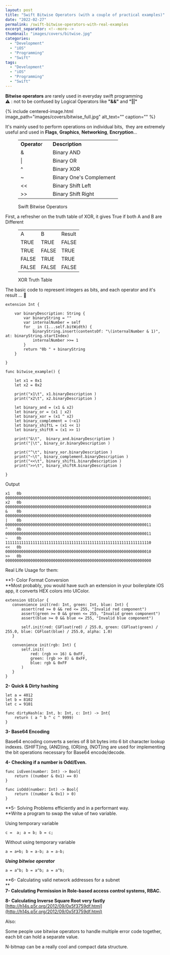 ```yaml
---
layout: post
title: "Swift Bitwise Operators (with a couple of practical examples)"
date: "2022-02-27"
permalink: /swift-bitwise-operators-with-real-examples
excerpt_separator: <!--more-->
thumbnail: "images/covers/bitwise.jpg"
categories: 
  - "Development"
  - "iOS"
  - "Programming"
  - "Swift"
tags: 
  - "Development"
  - "iOS"
  - "Programming"
  - "Swift"
---
```


**Bitwise operators** are rarely used in everyday swift programming  
⚠️ : not to be confused by Logical Operators like **"&&"** and **"||"**  

<!--more-->

{%
 include centered-image.html 
 image_path="images/covers/bitwise_full.jpg"
 alt_text="" 
 caption=""
%}

It's mainly used to perform operations on individual bits,  they are extremely useful and used in **Flags**, **Graphics**, **Networking**, **Encryption**...

<figure>

<table><tbody><tr><td><strong>Operato</strong>r</td><td></td><td><strong>Description</strong></td></tr><tr><td>&amp;&nbsp;</td><td></td><td>Binary AND</td></tr><tr><td>|&nbsp; &nbsp;</td><td></td><td>Binary OR</td></tr><tr><td>^&nbsp; &nbsp;</td><td></td><td>Binary XOR</td></tr><tr><td>~&nbsp; &nbsp;</td><td></td><td>Binary One's Complement</td></tr><tr><td>&lt;&lt;&nbsp; &nbsp;</td><td></td><td>Binary Shift Left</td></tr><tr><td>&gt;&gt;&nbsp; &nbsp;</td><td></td><td>Binary Shift Right</td></tr></tbody></table>

<figcaption>

Swift Bitwise Operators

</figcaption>



</figure>

  
  
First, a refresher on the truth table of XOR, it gives True if both A and B are Different

<figure>

<table><tbody><tr><td>A</td><td>B</td><td>Result</td></tr><tr><td>TRUE</td><td>TRUE</td><td>FALSE</td></tr><tr><td>TRUE</td><td>FALSE</td><td>TRUE</td></tr><tr><td>FALSE</td><td>TRUE</td><td>TRUE</td></tr><tr><td>FALSE</td><td>FALSE</td><td>FALSE</td></tr></tbody></table>

<figcaption>

XOR Truth Table

</figcaption>



</figure>

  
The basic code to represent integers as bits, and each operator and it's result ... 🧐

```
extension Int {
    
    var binaryDescription: String {
        var binaryString = ""
        var internalNumber = self
        for _ in (1...self.bitWidth) {
            binaryString.insert(contentsOf: "\(internalNumber & 1)", at: binaryString.startIndex)
            internalNumber >>= 1
        }
        return "0b " + binaryString
    }
    
}

func bitwise_example() {
    
    let x1 = 0x1
    let x2 = 0x2

    print("x1\t", x1.binaryDescription )
    print("x2\t", x2.binaryDescription )
    
    let binary_and = (x1 & x2)
    let binary_or = (x1 | x2)
    let binary_xor = (x1 ^ x2)
    let binary_complement = (~x1)
    let binary_shiftL = (x1 << 1)
    let binary_shiftR = (x1 >> 1)

    print("&\t",  binary_and.binaryDescription )
    print("|\t", binary_or.binaryDescription )
    
    print("^\t", binary_xor.binaryDescription )
    print("~\t", binary_complement.binaryDescription )
    print("<<\t", binary_shiftL.binaryDescription )
    print(">>\t", binary_shiftR.binaryDescription )
    
}
```

Output

```
x1	 0b 0000000000000000000000000000000000000000000000000000000000000001
x2	 0b 0000000000000000000000000000000000000000000000000000000000000010
&	 0b 0000000000000000000000000000000000000000000000000000000000000000
|	 0b 0000000000000000000000000000000000000000000000000000000000000011
^	 0b 0000000000000000000000000000000000000000000000000000000000000011
~	 0b 1111111111111111111111111111111111111111111111111111111111111110
<<	 0b 0000000000000000000000000000000000000000000000000000000000000010
>>	 0b 0000000000000000000000000000000000000000000000000000000000000000
```

Real Life Usage for them:  
  
**1- Color Format Conversion  
**Most probably, you would have such an extension in your boilerplate iOS app, it converts HEX colors into UIColor.

```
extension UIColor {
   convenience init(red: Int, green: Int, blue: Int) {
       assert(red >= 0 && red <= 255, "Invalid red component")
       assert(green >= 0 && green <= 255, "Invalid green component")
       assert(blue >= 0 && blue <= 255, "Invalid blue component")

       self.init(red: CGFloat(red) / 255.0, green: CGFloat(green) / 255.0, blue: CGFloat(blue) / 255.0, alpha: 1.0)
   }

   convenience init(rgb: Int) {
       self.init(
           red: (rgb >> 16) & 0xFF,
           green: (rgb >> 8) & 0xFF,
           blue: rgb & 0xFF
       )
   }
}
```

**2- Quick & Dirty hashing**

```
let a = 4012
let b = 8102
let c = 9101

func dirtyHash(a: Int, b: Int, c: Int) -> Int{
    return ( a ^ b ^ c ^ 9999)
}
```

**3- Base64 Encoding**  
  
Base64 encoding converts a series of 8 bit bytes into 6 bit character lookup indexes. (SHIFT)ing, (AND)ing, (OR)ing, (NOT)ing are used for implementing the bit operations necessary for Base64 encode/decode.  
  
**4- Checking if a number is Odd/Even.**  
[](https://stackoverflow.com/posts/2097299/timeline)

```
func isEven(number: Int) -> Bool{
    return ((number & 0x1) == 0)
}

func isOdd(number: Int) -> Bool{
    return ((number & 0x1) > 0)
}
```

**5- Solving Problems efficiently and in a performant way.  
**Write a program to swap the value of two variable.

Using temporary variable

```
c =  a; a = b; b = c; 
```

Without using temporary variable

```
a = a+b; b = a-b; a = a-b; 
```

_**Using bitwise operator**_

```
a = a^b; b = a^b; a = a^b; 
```

**6- Calculating valid network addresses for a subnet  
**  
**7- Calculating Permission in Role-based access control systems, RBAC.**

**8- Calculating Inverse Square Root very fastly**  
[http://h14s.p5r.org/2012/09/0x5f3759df.html](http://h14s.p5r.org/2012/09/0x5f3759df.html)  
  
Also:  
  
Some people use bitwise operators to handle multiple error code together, each bit can hold a separate value.  
  
N-bitmap can be a really cool and compact data structure.
